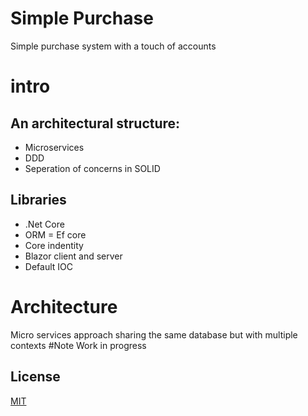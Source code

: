 # Simple Purchase
Simple purchase system with a touch of accounts
# intro
## An architectural structure:
* Microservices
* DDD
* Seperation of concerns in SOLID 
## Libraries
* .Net Core
* ORM = Ef core
* Core indentity 
* Blazor client and server
* Default IOC 

# Architecture
Micro services approach sharing the same database but with multiple contexts 
#Note
Work in progress
## License
[MIT](https://choosealicense.com/licenses/mit/)
